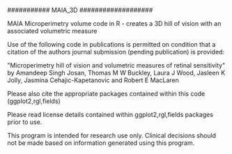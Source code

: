########### MAIA_3D ###################

MAIA Microperimetry volume code in R - creates a 3D hill of vision with an associated volumetric measure

Use of the following code in publications is permitted on condition that a citation of the authors journal 
submission (pending publication) is provided:

"Microperimetry hill of vision and volumetric measures of retinal sensitivity" by
Amandeep Singh Josan, Thomas M W Buckley,  Laura J Wood, Jasleen K Jolly, Jasmina Cehajic-Kapetanovic and Robert E MacLaren

Please also cite the appropriate packages contained within this code 
(ggplot2,rgl,fields)
 
 Please read license details contained within ggplot2,rgl,fields packages prior to use.
 
 This program is intended for research use only. Clinical decisions should not be made based on information generated using 
 this program.
